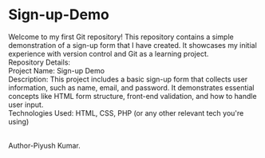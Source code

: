 # Sign-up-Demo
Welcome to my first Git repository! This repository contains a simple demonstration of a sign-up form that I have created. It showcases my initial experience with version control and Git as a learning project.<br>
Repository Details:<br>
Project Name: Sign-up Demo<br>
Description: This project includes a basic sign-up form that collects user information, such as name, email, and password. It demonstrates essential concepts like HTML form structure, front-end validation, and how to handle user input.<br>
Technologies Used: HTML, CSS, PHP (or any other relevant tech you're using)
   
<br>
Author-Piyush Kumar.
